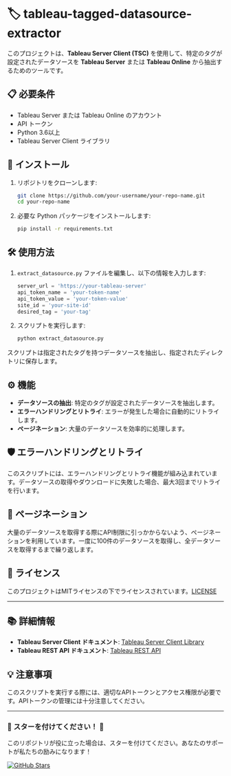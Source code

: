 # 🏷️ tableau-tagged-datasource-extractor

このプロジェクトは、**Tableau Server Client (TSC)** を使用して、特定のタグが設定されたデータソースを **Tableau Server** または **Tableau Online** から抽出するためのツールです。

## 📋 必要条件

- Tableau Server または Tableau Online のアカウント
- API トークン
- Python 3.6以上
- Tableau Server Client ライブラリ

## 🚀 インストール

1. リポジトリをクローンします:

    ```bash
    git clone https://github.com/your-username/your-repo-name.git
    cd your-repo-name
    ```

2. 必要な Python パッケージをインストールします:

    ```bash
    pip install -r requirements.txt
    ```

## 🛠️ 使用方法

1. `extract_datasource.py` ファイルを編集し、以下の情報を入力します:

    ```python
    server_url = 'https://your-tableau-server'
    api_token_name = 'your-token-name'
    api_token_value = 'your-token-value'
    site_id = 'your-site-id'
    desired_tag = 'your-tag'
    ```

2. スクリプトを実行します:

    ```bash
    python extract_datasource.py
    ```

スクリプトは指定されたタグを持つデータソースを抽出し、指定されたディレクトリに保存します。

## ⚙️ 機能

- **データソースの抽出**: 特定のタグが設定されたデータソースを抽出します。
- **エラーハンドリングとリトライ**: エラーが発生した場合に自動的にリトライします。
- **ページネーション**: 大量のデータソースを効率的に処理します。


## 🛡️ エラーハンドリングとリトライ

このスクリプトには、エラーハンドリングとリトライ機能が組み込まれています。データソースの取得やダウンロードに失敗した場合、最大3回までリトライを行います。

## 📜 ページネーション

大量のデータソースを取得する際にAPI制限に引っかからないよう、ページネーションを利用しています。一度に100件のデータソースを取得し、全データソースを取得するまで繰り返します。

## 📄 ライセンス

このプロジェクトはMITライセンスの下でライセンスされています。[LICENSE](./LICENSE)

---

## 📚 詳細情報

- **Tableau Server Client ドキュメント**: [Tableau Server Client Library](https://tableau.github.io/server-client-python/docs/)
- **Tableau REST API ドキュメント**: [Tableau REST API](https://help.tableau.com/current/api/rest_api/en-us/REST/rest_api.htm)

## 💡 注意事項

このスクリプトを実行する際には、適切なAPIトークンとアクセス権限が必要です。APIトークンの管理には十分注意してください。

---


### 🌟 **スターを付けてください！** 🌟

このリポジトリが役に立った場合は、スターを付けてください。あなたのサポートが私たちの励みになります！

[![GitHub Stars](https://img.shields.io/github/stars/koga1983/tableau-tagged-datasource-extractor?style=social)](https://github.com/koga1983/tableau-tagged-datasource-extractor/stargazers)
